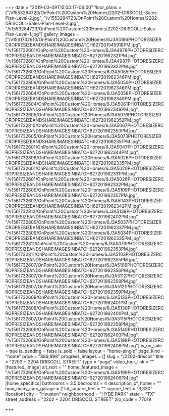 +++
date = "2019-03-09T15:00:17-06:00"
floor_plans = ["/v1553284723/OnPoint%20Custom%20Homes/2202-DRISCOLL-Sales-Plan-Level-2.jpg", "/v1553284723/OnPoint%20Custom%20Homes/2202-DRISCOLL-Sales-Plan-Level-3.jpg", "/v1553284723/OnPoint%20Custom%20Homes/2202-DRISCOLL-Sales-Plan-Level-1.jpg"]
gallery_images = ["/v1561732610/OnPoint%20Custom%20Homes/6J3A5196PHOTORESIZERCROPRESIZEANDSHAREIMAGESINBATCH627201945918PM.jpg", "/v1561732601/OnPoint%20Custom%20Homes/6J3A4978PHOTORESIZERCROPRESIZEANDSHAREIMAGESINBATCH627201962321PM.jpg", "/v1561732601/OnPoint%20Custom%20Homes/6J3A4987PHOTORESIZERCROPRESIZEANDSHAREIMAGESINBATCH627201962322PM.jpg", "/v1561732603/OnPoint%20Custom%20Homes/6J3A5055PHOTORESIZERCROPRESIZEANDSHAREIMAGESINBATCH627201962346PM.jpg", "/v1561732809/OnPoint%20Custom%20Homes/6J3A5050PHOTORESIZERCROPRESIZEANDSHAREIMAGESINBATCH627201962346PM.jpg", "/v1561732604/OnPoint%20Custom%20Homes/6J3A5058PHOTORESIZERCROPRESIZEANDSHAREIMAGESINBATCH627201962349PM.jpg", "/v1561732604/OnPoint%20Custom%20Homes/6J3A5061PHOTORESIZERCROPRESIZEANDSHAREIMAGESINBATCH627201962349PM.jpg", "/v1561732605/OnPoint%20Custom%20Homes/6J3A5076PHOTORESIZERCROPRESIZEANDSHAREIMAGESINBATCH627201962352PM.jpg", "/v1561732810/OnPoint%20Custom%20Homes/6J3A5067PHOTORESIZERCROPRESIZEANDSHAREIMAGESINBATCH627201962350PM.jpg", "/v1561732605/OnPoint%20Custom%20Homes/6J3A5073PHOTORESIZERCROPRESIZEANDSHAREIMAGESINBATCH627201962351PM.jpg", "/v1561732601/OnPoint%20Custom%20Homes/6J3A5047PHOTORESIZERCROPRESIZEANDSHAREIMAGESINBATCH627201962344PM.jpg", "/v1561732808/OnPoint%20Custom%20Homes/6J3A5026PHOTORESIZERCROPRESIZEANDSHAREIMAGESINBATCH627201962335PM.jpg", "/v1561732601/OnPoint%20Custom%20Homes/6J3A5020PHOTORESIZERCROPRESIZEANDSHAREIMAGESINBATCH627201962331PM.jpg", "/v1561732601/OnPoint%20Custom%20Homes/6J3A5026PHOTORESIZERCROPRESIZEANDSHAREIMAGESINBATCH627201962332PM.jpg", "/v1561732606/OnPoint%20Custom%20Homes/6J3A5109PHOTORESIZERCROPRESIZEANDSHAREIMAGESINBATCH627201962357PM.jpg", "/v1561732603/OnPoint%20Custom%20Homes/6J3A5043PHOTORESIZERCROPRESIZEANDSHAREIMAGESINBATCH627201962342PM.jpg", "/v1561732812/OnPoint%20Custom%20Homes/6J3A5139PHOTORESIZERCROPRESIZEANDSHAREIMAGESINBATCH627201962402PM.jpg", "/v1561732809/OnPoint%20Custom%20Homes/6J3A5037PHOTORESIZERCROPRESIZEANDSHAREIMAGESINBATCH627201962337PM.jpg", "/v1561732809/OnPoint%20Custom%20Homes/6J3A5034PHOTORESIZERCROPRESIZEANDSHAREIMAGESINBATCH627201962335PM.jpg", "/v1561732811/OnPoint%20Custom%20Homes/6J3A5079PHOTORESIZERCROPRESIZEANDSHAREIMAGESINBATCH627201962353PM.jpg", "/v1561732811/OnPoint%20Custom%20Homes/6J3A5103PHOTORESIZERCROPRESIZEANDSHAREIMAGESINBATCH627201962355PM.jpg", "/v1561732607/OnPoint%20Custom%20Homes/6J3A5106PHOTORESIZERCROPRESIZEANDSHAREIMAGESINBATCH627201962356PM.jpg", "/v1561732607/OnPoint%20Custom%20Homes/6J3A5112PHOTORESIZERCROPRESIZEANDSHAREIMAGESINBATCH627201962358PM.jpg", "/v1561732607/OnPoint%20Custom%20Homes/6J3A5121PHOTORESIZERCROPRESIZEANDSHAREIMAGESINBATCH627201962359PM.jpg", "/v1561732609/OnPoint%20Custom%20Homes/6J3A5133PHOTORESIZERCROPRESIZEANDSHAREIMAGESINBATCH627201962401PM.jpg", "/v1561732608/OnPoint%20Custom%20Homes/6J3A5130PHOTORESIZERCROPRESIZEANDSHAREIMAGESINBATCH627201962400PM.jpg", "/v1561732607/OnPoint%20Custom%20Homes/6J3A5115PHOTORESIZERCROPRESIZEANDSHAREIMAGESINBATCH627201962358PM.jpg", "/v1561732609/OnPoint%20Custom%20Homes/6J3A5140PHOTORESIZERCROPRESIZEANDSHAREIMAGESINBATCH627201962403PM.jpg", "/v1561732609/OnPoint%20Custom%20Homes/6J3A5199PHOTORESIZERCROPRESIZEANDSHAREIMAGESINBATCH627201962406PM.jpg"]
is_on_sale = true
is_pending = false
is_sold = false
layout = "home-single"
page_kind = "home"
price = "889,999"
progress_images = []
slug = "/2202-driscoll"
title = "2202 + 2204 DRISCOLL STREET"
type = "page"
video_tour_link = ""
[featured_image]
alt_text = ""
home_featured_image = "/v1561732609/OnPoint%20Custom%20Homes/6J3A5199PHOTORESIZERCROPRESIZEANDSHAREIMAGESINBATCH627201962406PM.jpg"
[home_specifics]
bathrooms = 3.5
bedrooms = 4
description_of_home = ""
how_many_cars_garage = 2
lot_square_feet = ""
square_feet = "3,330"
[location]
city = "Houston"
neighboorhood = "HYDE PARK"
state = "TX"
street_address = "2202 + 2204 DRISCOLL STREET"
zip_code = 77019

+++
